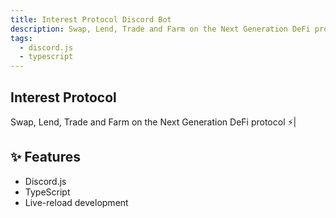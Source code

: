 ```yaml
---
title: Interest Protocol Discord Bot
description: Swap, Lend, Trade and Farm on the Next Generation DeFi protocol ⚡|
tags:
  - discord.js
  - typescript
---
```


## Interest Protocol

Swap, Lend, Trade and Farm on the Next Generation DeFi protocol ⚡|

## ✨ Features

- Discord.js
- TypeScript
- Live-reload development
